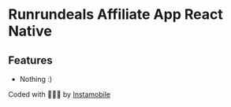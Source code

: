 # Runrundeals Affiliate App React Native

## Features
- Nothing :)


Coded with 💖💖💖 by <a href="https://twitter.com/sevkonline">Instamobile</a>
